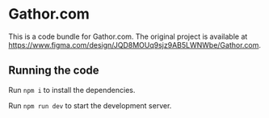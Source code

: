 
  # Gathor.com

  This is a code bundle for Gathor.com. The original project is available at https://www.figma.com/design/JQD8MOUq9sjz9AB5LWNWbe/Gathor.com.

  ## Running the code

  Run `npm i` to install the dependencies.

  Run `npm run dev` to start the development server.
  